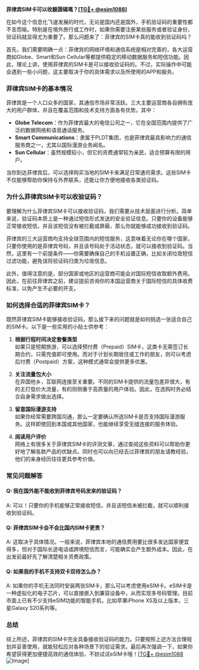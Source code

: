 **菲律宾SIM卡可以收驗證碼嗎？[[TG💪+ @esim1088](https://t.me/s/esim1088)]**

在如今这个信息化飞速发展的时代，无论是国内还是国外，手机验证码的重要性都不言而喻。特别是在境外旅行或工作时，如果你需要注册某些服务或者验证身份，验证码就显得尤为重要了。那么问题来了：菲律宾的SIM卡真的能收到验证码吗？

首先，我们需要明确一点：菲律宾的网络环境和通信系统是相对完善的，各大运营商如Globe、Smart和Sun Cellular等都提供稳定的移动数据服务和短信功能。因此，理论上讲，使用菲律宾的SIM卡是可以接收验证码的。不过，实际操作中可能会遇到一些小问题，这主要取决于你的具体需求以及所使用的APP和服务。

### **菲律宾SIM卡的基本情况**

菲律宾是一个人口众多的国家，其通信市场非常活跃。三大主要运营商各自拥有庞大的用户群体，并且在覆盖范围和技术支持方面各有优势。其中：

- **Globe Telecom**：作为菲律宾最大的电信公司之一，它在全国范围内提供了广泛的数据网络和语音通话服务。
- **Smart Communications**：隶属于PLDT集团，也是菲律宾最具影响力的通信服务商之一，尤其以国际漫游业务闻名。
- **Sun Cellular**：虽然规模较小，但它的资费通常较为亲民，适合预算有限的用户。

当你到达菲律宾后，可以选择购买当地的SIM卡来满足日常通讯需求。这些SIM卡不仅能够帮助你保持与外界联系，还能让你方便地接收各类验证码。

### **为什么菲律宾SIM卡可以收验证码？**

要理解为什么菲律宾SIM卡可以接收验证码，我们需要从技术层面进行分析。简单来说，验证码本质上是一种通过短信形式发送的安全验证信息。只要你的设备能够正常接收短信，并且该短信没有被拦截或屏蔽，那么你就能够成功接收到验证码。

菲律宾的三大运营商均支持全球范围内的短信服务，这意味着无论你在哪个国家，只要你使用的是菲律宾号码，并且该号码处于活动状态，就可以接收到验证码。当然，这里有一个前提条件——你需要确保自己的手机设置正确，比如关闭垃圾短信过滤功能，避免误将验证码归类为垃圾信息。

此外，值得注意的是，部分国家或地区的运营商可能会对国际短信收取额外费用。因此，在前往菲律宾之前，建议提前咨询你的本国运营商关于国际短信的具体收费标准，以免产生不必要的开支。

### **如何选择合适的菲律宾SIM卡？**

既然菲律宾SIM卡能够接收验证码，那么接下来的问题就是如何挑选一张适合自己的SIM卡。以下是一些实用的小贴士供参考：

1. **根据行程时间决定套餐类型**  
   如果只是短期旅游，可以选择预付费（Prepaid）SIM卡，这类卡无需签订长期合约，只需充值即可使用。而对于计划长期居住或工作的朋友，则可以考虑后付费（Postpaid）方案，这种模式通常会提供更多优惠。

2. **关注流量包大小**  
   在异国他乡，互联网连接至关重要。不同的SIM卡提供的流量包差异很大，有的主打低价大流量，有的则侧重于高质量的用户体验。因此，在选购时务必结合自身需求做出选择。

3. **留意国际漫游支持**  
   如果你经常需要跨国沟通，那么一定要确认所选SIM卡是否支持国际漫游服务。这样即使回到本国或其他国家，也能继续享受无缝连接的服务体验。

4. **阅读用户评价**  
   网络上有很多关于菲律宾SIM卡的评测文章，通过查阅这些资料可以帮助你更好地了解各款产品的优缺点。同时也可以向已经去过菲律宾的朋友请教经验，他们的亲身经历往往更具参考价值。

### **常见问题解答**

#### Q: 我在国外能不能收到菲律宾号码发来的验证码？
A: 可以！只要你的手机能够正常接收短信，并且该短信未被拦截，就可以顺利接收到验证码。

#### Q: 菲律宾SIM卡会不会比国内SIM卡更贵？
A: 这取决于具体情况。一般来说，菲律宾本地的通信费用要比很多发达国家便宜得多，但对于国际长途电话或跨境短信而言，可能确实会产生额外成本。因此，在出发前最好先了解清楚相关资费政策。

#### Q: 如果我的手机不支持双卡双待怎么办？
A: 如果你的手机无法同时安装两张SIM卡，那么可以考虑使用eSIM卡。eSIM卡是一种虚拟化的电子芯片，可以直接嵌入到兼容设备中，从而实现多号码管理。目前市面上已有不少支持eSIM功能的智能手机，比如苹果iPhone XS及以上版本，三星Galaxy S20系列等。

### **总结**

综上所述，菲律宾的SIM卡完全具备接收验证码的能力。只要按照上述方法合理规划并妥善使用，就能轻松应对各种场景下的验证需求。最后再次强调一下，如果你希望获得更加便捷高效的通信体验，不妨试试eSIM卡哦！[[TG💪+ @esim1088](https://t.me/s/esim1088) ![Image](https://i.postimg.cc/4NQfJmqS/Snipaste-2025-05-13-00-14-12.png)]
